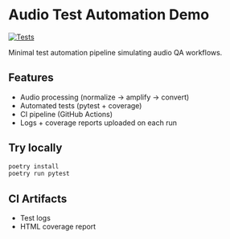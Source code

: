 # Audio Test Automation Demo

[![Tests](https://github.com/hugorouillard/audio-test-automation-demo/actions/workflows/tests.yml/badge.svg)](https://github.com/hugorouillard/audio-test-automation-demo/actions/workflows/tests.yml)

Minimal test automation pipeline simulating audio QA workflows.

## Features
- Audio processing (normalize → amplify → convert)
- Automated tests (pytest + coverage)
- CI pipeline (GitHub Actions)
- Logs + coverage reports uploaded on each run

## Try locally

```bash
poetry install
poetry run pytest
```

## CI Artifacts
- Test logs
- HTML coverage report
